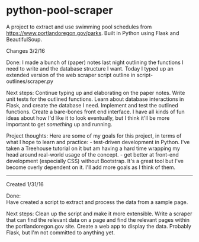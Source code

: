 # python-pool-scraper
A project to extract and use swimming pool schedules from https://www.portlandoregon.gov/parks. Built in Python using Flask and BeautifulSoup.

Changes 3/2/16

Done:
	I made a bunch of (paper) notes last night outlining the functions I need to write and the database structure I want.
	Today I typed up an extended version of the web scraper script outline in script-outlines/scraper.py

Next steps:
	Continue typing up and elaborating on the paper notes. 
	Write unit tests for the outlined functions. 
	Learn about database interactions in Flask, and create the database I need. 
	Implement and test the outlined functions.
	Create a bare-bones front end interface. I have all kinds of fun ideas about how I'd like it to look eventually, but I think it'll be more important to get *something* up and running. 
	
Project thoughts:
	Here are some of my goals for this project, in terms of what I hope to learn and practice:
		- test-driven development in Python. I've taken a Treehouse tutorial on it but am having a hard time wrapping my head around real-world usage of the concept. 
		- get better at front-end development (especially CSS) without Bootstrap. It's a great tool but I've become overly dependent on it. 
	I'll add more goals as I think of them. 


------
Created 1/31/16 

Done:	
	Have created a script to extract and process the data from a sample page. 

Next steps:
	Clean up the script and make it more extensible. 
	Write a scraper that can find the relevant data on a page and find the relevant pages within the portlandoregon.gov site.
	Create a web app to display the data. Probably Flask, but I'm not committed to anything yet. 
	